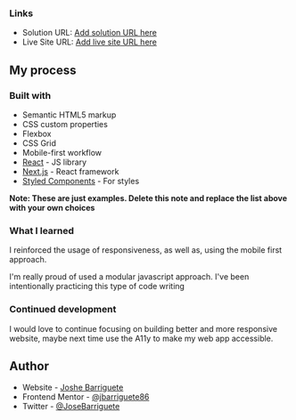 ### Links

- Solution URL: [Add solution URL here](https://your-solution-url.com)
- Live Site URL: [Add live site URL here](https://your-live-site-url.com)

## My process

### Built with

- Semantic HTML5 markup
- CSS custom properties
- Flexbox
- CSS Grid
- Mobile-first workflow
- [React](https://reactjs.org/) - JS library
- [Next.js](https://nextjs.org/) - React framework
- [Styled Components](https://styled-components.com/) - For styles

**Note: These are just examples. Delete this note and replace the list above with your own choices**

### What I learned

I reinforced the usage of responsiveness, as well as, using the mobile first approach.

I'm really proud of used a modular javascript approach. I've been intentionally practicing this type of code writing

### Continued development

I would love to continue focusing on building better and more responsive website, maybe next time use the A11y to make my web app accessible.


## Author

- Website - [Joshe Barriguete](https://github.com/jbarriguete86)
- Frontend Mentor - [@jbarriguete86](https://www.frontendmentor.io/profile/jbarriguete86)
- Twitter - [@JoseBarriguete](https://twitter.com/JoseBarriguete)

